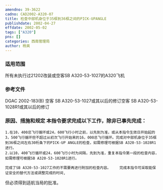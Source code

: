 ```yaml
---
amendno: 39-3622  
cadno: CAD2002-A320-07  
title: 检查中部机身位于35框到36框之间的PICK-UPANGLE  
publishdate: 2002-04-27  
effdate: 2002-05-02  
tags: ["A320"]  
pns: []  
categories: 西南管理局  
author: 杨爽  
---
```

  
### 适用范围  
所有未执行过21202改装或空客SB A320-53-1027的A320飞机  
  
<!--more-->  
### 参考文件  
DGAC 2002-183(B) 空客 SB A320-53-1027或其以后的修订空客 SB A320-53-1028R1或其以后的修订  
  
### 原因、措施和规定     本指令要求完成以下工作，除非已事先完成：  
    1.在10，400总飞行循环或24，600飞行小时之前，以先到为准，或从本指令生效日开始起的3，500飞行循环但不超过从初次飞行开始来的16，000总飞行循环。完成对中部机身位于35框到36框之间左右30桁条下的PICK-UP ANGLE的检查，如需修理可根据SB A320-53-1028R1进行。  
    2.以10，400飞行循环或24，600飞行小时为间隔，先到为准，重复本指令第一段的检查内容，如需修理可根据SB A320-53-1028R1进行。  
  
    完成了SB A320-53-1027工作的不需要再进行附加的检查内容。    完成本指令可采取能保证安全的替代方法或调整完成的时间,  
  
但必须得到适航当局的批准。  
